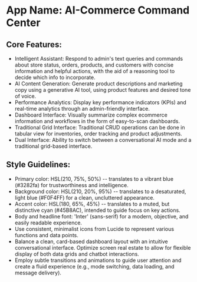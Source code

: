 # **App Name**: AI-Commerce Command Center

## Core Features:

- Intelligent Assistant: Respond to admin's text queries and commands about store status, orders, products, and customers with concise information and helpful actions, with the aid of a reasoning tool to decide which info to incorporate.
- AI Content Generation: Generate product descriptions and marketing copy using a generative AI tool, using product features and desired tone of voice.
- Performance Analytics: Display key performance indicators (KPIs) and real-time analytics through an admin-friendly interface.
- Dashboard Interface: Visually summarize complex ecommerce information and workflows in the form of easy-to-scan dashboards.
- Traditional Grid Interface: Traditional CRUD operations can be done in tabular view for inventories, order tracking and product adjustments.
- Dual Interface: Ability to switch between a conversational AI mode and a traditional grid-based interface.

## Style Guidelines:

- Primary color: HSL(210, 75%, 50%) -- translates to a vibrant blue (#3282fa) for trustworthiness and intelligence.
- Background color: HSL(210, 20%, 95%) -- translates to a desaturated, light blue (#F0F4FF) for a clean, uncluttered appearance.
- Accent color: HSL(180, 65%, 45%) -- translates to a muted, but distinctive cyan (#45B8AC), intended to guide focus on key actions.
- Body and headline font: 'Inter' (sans-serif) for a modern, objective, and easily readable experience.
- Use consistent, minimalist icons from Lucide to represent various functions and data points.
- Balance a clean, card-based dashboard layout with an intuitive conversational interface. Optimize screen real estate to allow for flexible display of both data grids and chatbot interactions.
- Employ subtle transitions and animations to guide user attention and create a fluid experience (e.g., mode switching, data loading, and message delivery).